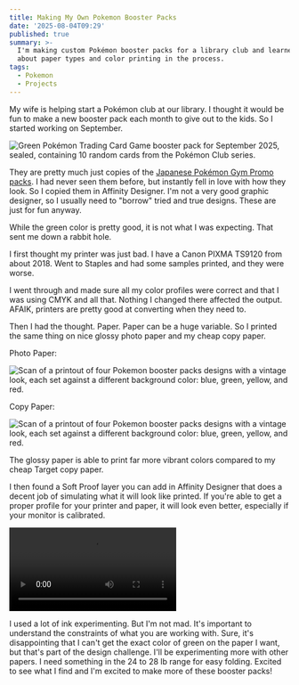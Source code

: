 ```yaml
---
title: Making My Own Pokemon Booster Packs
date: '2025-08-04T09:29'
published: true
summary: >-
  I'm making custom Pokémon booster packs for a library club and learned a lot
  about paper types and color printing in the process.
tags:
  - Pokemon
  - Projects
---
```

My wife is helping start a Pokémon club at our library. I thought it would be fun to make a new booster pack each month to give out to the kids. So I started working on September.

![Green Pokémon Trading Card Game booster pack for September 2025, sealed, containing 10 random cards from the Pokémon Club series.](https://samwarnick.com/media/2025/08/2025-08-04-making-my-own-pokemon-booster-packs1.jpeg)

They are pretty much just copies of the [Japanese Pokémon Gym Promo packs](https://www.pokebeach.com/2025/07/lapras-ex-chikorita-hole-diggin-shovel-and-other-gym-promos-revealed-for-august-changes-to-promo-packs). I had never seen them before, but instantly fell in love with how they look. So I copied them in Affinity Designer. I'm not a very good graphic designer, so I usually need to "borrow" tried and true designs. These are just for fun anyway.

While the green color is pretty good, it is not what I was expecting. That sent me down a rabbit hole.

I first thought my printer was just bad. I have a Canon PIXMA TS9120 from about 2018. Went to Staples and had some samples printed, and they were worse.

I went through and made sure all my color profiles were correct and that I was using CMYK and all that. Nothing I changed there affected the output. AFAIK, printers are pretty good at converting when they need to.

Then I had the thought. Paper. Paper can be a huge variable. So I printed the same thing on nice glossy photo paper and my cheap copy paper.

Photo Paper:

![Scan of a printout of four Pokemon booster packs designs with a vintage look, each set against a different background color: blue, green, yellow, and red.](https://samwarnick.com/media/2025/08/2025-08-04-making-my-own-pokemon-booster-packs2.jpeg)

Copy Paper:

![Scan of a printout of four Pokemon booster packs designs with a vintage look, each set against a different background color: blue, green, yellow, and red.](https://samwarnick.com/media/2025/08/2025-08-04-making-my-own-pokemon-booster-packs3.jpeg)

The glossy paper is able to print far more vibrant colors compared to my cheap Target copy paper.

I then found a Soft Proof layer you can add in Affinity Designer that does a decent job of simulating what it will look like printed. If you're able to get a proper profile for your printer and paper, it will look even better, especially if your monitor is calibrated.

![Toggling soft proof adjustment layer in Affinity designer on and off showing a more muted green color when enabled](https://samwarnick.com/media/2025/08/2025-08-04-making-my-own-pokemon-booster-packs1.mp4)

I used a lot of ink experimenting. But I'm not mad. It's important to understand the constraints of what you are working with. Sure, it's disappointing that I can't get the exact color of green on the paper I want, but that's part of the design challenge. I'll be experimenting more with other papers. I need something in the 24 to 28 lb range for easy folding. Excited to see what I find and I'm excited to make more of these booster packs!
